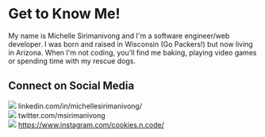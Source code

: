 <!--
**MicheSi/MicheSi** is a ✨ _special_ ✨ repository because its `README.md` (this file) appears on your GitHub profile.

Here are some ideas to get you started:

- 🔭 I’m currently working on ...
- 🌱 I’m currently learning ...
- 👯 I’m looking to collaborate on ...
- 🤔 I’m looking for help with ...
- 💬 Ask me about ...
- 📫 How to reach me: ...
- 😄 Pronouns: ...
- ⚡ Fun fact: ...
-->

# Get to Know Me!

My name is Michelle Sirimanivong and I'm a software engineer/web developer. I was born and raised in Wisconsin (Go Packers!) but now living in Arizona. When I'm not coding, you'll find me baking, playing video games or spending time with my rescue dogs.  

## Connect on Social Media
<img src="https://img.icons8.com/android/24/000000/linkedin.png"/> linkedin.com/in/michellesirimanivong/  
<img src="https://img.icons8.com/metro/24/000000/twitter.png"/> twitter.com/msirimanivong  
<img src="https://img.icons8.com/ios-glyphs/24/000000/instagram-new.png"/> https://www.instagram.com/cookies.n.code/